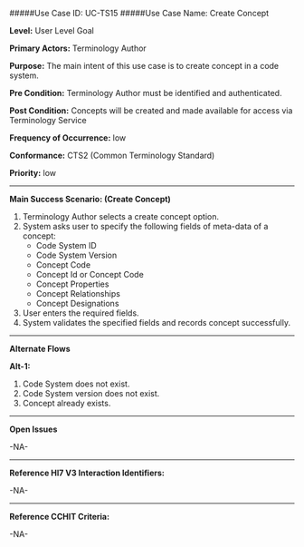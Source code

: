 #####Use Case ID: UC-TS15
#####Use Case Name: Create Concept

**Level:**                     User Level Goal

**Primary Actors:**            Terminology Author  

**Purpose:**                   The main intent of this use case is to create concept in a code system.

**Pre Condition:**             Terminology Author must be identified and authenticated.

**Post Condition:**            Concepts will be created and made available for access via Terminology Service

**Frequency of Occurrence:**   low

**Conformance:**             	 CTS2 (Common Terminology Standard)

**Priority:**                  low
__________________________________________________________
**Main Success Scenario: (Create Concept)**

1.	Terminology Author selects a create concept option.
2.	System asks user to specify the following fields of meta-data of a concept:
    *	Code System ID
    * Code System Version
    * Concept Code
    * Concept Id or Concept Code 
    * Concept Properties
    * Concept Relationships
    * Concept Designations
3.	User enters the required fields.
4.	System validates the specified fields and records concept successfully.

__________________________________________________________
**Alternate Flows** 

**Alt-1:**

1.	Code System does not exist.
2.	Code System version does not exist.
3.	Concept already exists. 

_______________________________________________________________
**Open Issues**

-NA-
_______________________________________________________________
**Reference Hl7 V3 Interaction Identifiers:**

-NA-
_______________________________________________________________
**Reference CCHIT Criteria:**

-NA-
